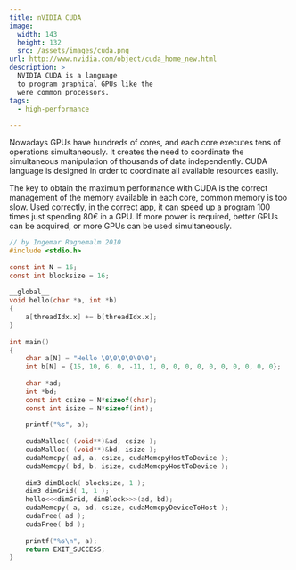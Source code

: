```yaml
---
title: nVIDIA CUDA
image: 
  width: 143
  height: 132
  src: /assets/images/cuda.png
url: http://www.nvidia.com/object/cuda_home_new.html
description: >
  NVIDIA CUDA is a language
  to program graphical GPUs like the
  were common processors.
tags:
  - high-performance
  
---
```

Nowadays GPUs have hundreds of cores, and each core executes
tens of operations simultaneously.
It creates the need to coordinate the simultaneous
manipulation of thousands of data independently.
CUDA language is designed in order to coordinate
all available resources easily.

The key to obtain the maximum performance with CUDA is the
correct management of the memory available in each core,
common memory is too slow.
Used correctly, in the correct app,
it can speed up a program 100 times just spending 80€ in a GPU.
If more power is required, better GPUs can be acquired,
or more GPUs can be used simultaneously.

```c
// by Ingemar Ragnemalm 2010
#include <stdio.h>
 
const int N = 16; 
const int blocksize = 16; 
 
__global__ 
void hello(char *a, int *b) 
{
    a[threadIdx.x] += b[threadIdx.x];
}
 
int main()
{
    char a[N] = "Hello \0\0\0\0\0\0";
    int b[N] = {15, 10, 6, 0, -11, 1, 0, 0, 0, 0, 0, 0, 0, 0, 0, 0};
 
    char *ad;
    int *bd;
    const int csize = N*sizeof(char);
    const int isize = N*sizeof(int);
 
    printf("%s", a);
 
    cudaMalloc( (void**)&ad, csize ); 
    cudaMalloc( (void**)&bd, isize ); 
    cudaMemcpy( ad, a, csize, cudaMemcpyHostToDevice ); 
    cudaMemcpy( bd, b, isize, cudaMemcpyHostToDevice ); 
    
    dim3 dimBlock( blocksize, 1 );
    dim3 dimGrid( 1, 1 );
    hello<<<dimGrid, dimBlock>>>(ad, bd);
    cudaMemcpy( a, ad, csize, cudaMemcpyDeviceToHost ); 
    cudaFree( ad );
    cudaFree( bd );
    
    printf("%s\n", a);
    return EXIT_SUCCESS;
}
```
